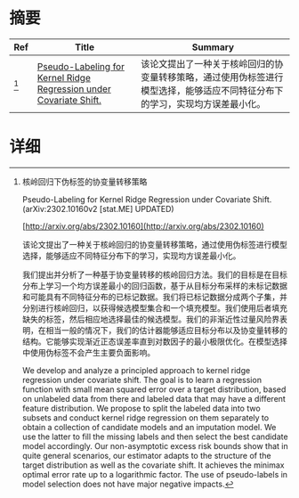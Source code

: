 # 摘要

| Ref | Title | Summary |
| --- | --- | --- |
| [^1] | [Pseudo-Labeling for Kernel Ridge Regression under Covariate Shift.](http://arxiv.org/abs/2302.10160) | 该论文提出了一种关于核岭回归的协变量转移策略，通过使用伪标签进行模型选择，能够适应不同特征分布下的学习，实现均方误差最小化。 |

# 详细

[^1]: 核岭回归下伪标签的协变量转移策略

    Pseudo-Labeling for Kernel Ridge Regression under Covariate Shift. (arXiv:2302.10160v2 [stat.ME] UPDATED)

    [http://arxiv.org/abs/2302.10160](http://arxiv.org/abs/2302.10160)

    该论文提出了一种关于核岭回归的协变量转移策略，通过使用伪标签进行模型选择，能够适应不同特征分布下的学习，实现均方误差最小化。

    

    我们提出并分析了一种基于协变量转移的核岭回归方法。我们的目标是在目标分布上学习一个均方误差最小的回归函数，基于从目标分布采样的未标记数据和可能具有不同特征分布的已标记数据。我们将已标记数据分成两个子集，并分别进行核岭回归，以获得候选模型集合和一个填充模型。我们使用后者填充缺失的标签，然后相应地选择最佳的候选模型。我们的非渐近性过量风险界表明，在相当一般的情况下，我们的估计器能够适应目标分布以及协变量转移的结构。它能够实现渐近正态误差率直到对数因子的最小极限优化。在模型选择中使用伪标签不会产生主要负面影响。

    We develop and analyze a principled approach to kernel ridge regression under covariate shift. The goal is to learn a regression function with small mean squared error over a target distribution, based on unlabeled data from there and labeled data that may have a different feature distribution. We propose to split the labeled data into two subsets and conduct kernel ridge regression on them separately to obtain a collection of candidate models and an imputation model. We use the latter to fill the missing labels and then select the best candidate model accordingly. Our non-asymptotic excess risk bounds show that in quite general scenarios, our estimator adapts to the structure of the target distribution as well as the covariate shift. It achieves the minimax optimal error rate up to a logarithmic factor. The use of pseudo-labels in model selection does not have major negative impacts.
    

